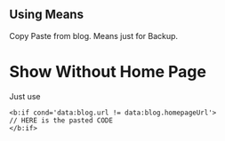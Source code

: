 ## Using Means
Copy Paste from blog. Means just for Backup.

# Show Without Home Page
Just use
```
<b:if cond='data:blog.url != data:blog.homepageUrl'>
// HERE is the pasted CODE
</b:if>
```
